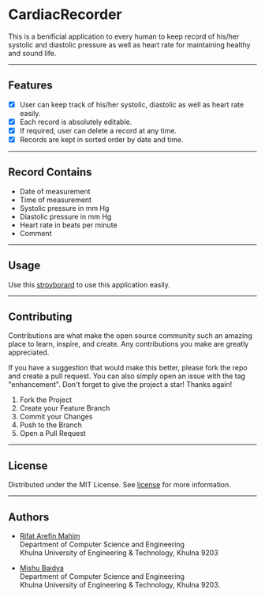 # CardiacRecorder
<p> This is a benificial application to every human
to keep record of his/her systolic and diastolic pressure
as well as heart rate for maintaining healthy and sound 
life. <p>

<hr>

## Features
- [x] User can keep track of his/her systolic, diastolic
as well as heart rate easily.
- [x] Each record is absolutely editable.
- [x] If required, user can delete a record at any time.
- [x] Records are kept in sorted order by date and time.

<hr>

## Record Contains
- Date of measurement 
- Time of measurement 
- Systolic pressure in mm Hg 
- Diastolic pressure in mm Hg 
- Heart rate in beats per minute 
- Comment 

<hr>

## Usage
Use this [stroyborard]() to use this application easily.
<hr>

## Contributing
Contributions are what make the open source community such an amazing place to learn, inspire, and create. Any contributions you make are greatly appreciated.

If you have a suggestion that would make this better, please fork the repo and create a pull request. You can also simply open an issue with the tag "enhancement". Don't forget to give the project a star! Thanks again!

1. Fork the Project
2. Create your Feature Branch 
3. Commit your Changes 
4. Push to the Branch 
5. Open a Pull Request

<hr>

## License
Distributed under the MIT License. See 
[license](https://github.com/RIfatArefin32/CardiacRecorder/blob/main/LICENSE)
for more information. <br>

<hr>

## Authors
- [Rifat Arefin Mahim](https://github.com/RIfatArefin32)<br>
Department of Computer Science and Engineering<br>
Khulna University of Engineering & Technology, Khulna 9203

- [Mishu Baidya](https://github.com/Mishu114)<br>
Department of Computer Science and Engineering<br>
Khulna University of Engineering & Technology, Khulna 9203.

